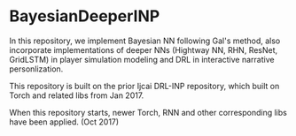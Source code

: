 # BayesianDeeperINP
In this repository, we implement Bayesian NN following Gal's method, also incorporate implementations of deeper NNs (Hightway NN, RHN, ResNet, GridLSTM) in player simulation modeling and DRL in interactive narrative personlization.

This repository is built on the prior Ijcai DRL-INP repository, which built on Torch and related libs from Jan 2017.

When this repository starts, newer Torch, RNN and other corresponding libs have been applied. (Oct 2017)
